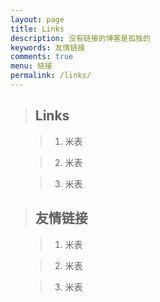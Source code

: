 ```yaml
---
layout: page
title: Links
description: 没有链接的博客是孤独的
keywords: 友情链接
comments: true
menu: 链接
permalink: /links/
---
```


> ## Links

<ul>
 
> 1. 米表

> 2. 米表

> 3. 米表

</ul>

> ## 友情链接

<ul>

> 1. 米表

> 2. 米表

> 3. 米表

</ul>
